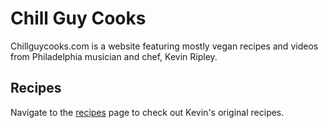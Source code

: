 # Chill Guy Cooks

Chillguycooks.com is a website featuring mostly vegan recipes and videos from Philadelphia musician and chef, Kevin Ripley. 

## Recipes

Navigate to the [recipes](https://modest-hermann-9505ce.netlify.app/html/recipes.html) page to check out Kevin's original recipes.